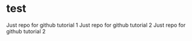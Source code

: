# test
Just repo for github tutorial 1
Just repo for github tutorial 2
Just repo for github tutorial 2

